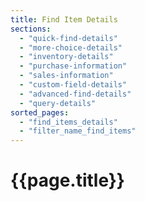 ```yaml
---
title: Find Item Details
sections:
  - "quick-find-details"
  - "more-choice-details"
  - "inventory-details"
  - "purchase-information"
  - "sales-information"
  - "custom-field-details"
  - "advanced-find-details"
  - "query-details"
sorted_pages:
  - "find_items_details"
  - "filter_name_find_items"
---
```

# {{page.title}}
